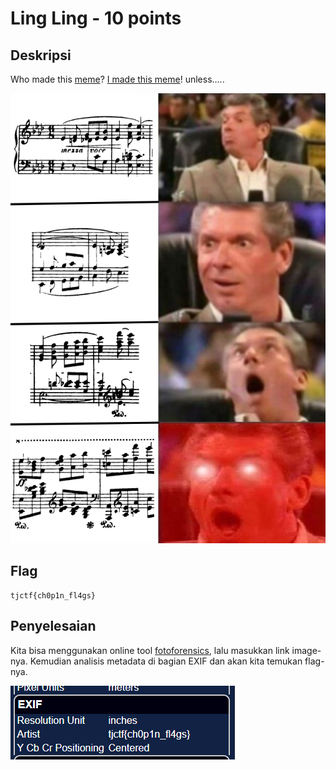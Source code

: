 # Ling Ling - 10 points
## Deskripsi

Who made this [meme](https://static.tjctf.org/d25fe79e6276ed73a0f7009294e28c035437d7c7ffe2f46285e9eb5ac94b6bec_meme.png)? [I made this meme](https://www.reddit.com/r/lingling40hrs/comments/gam2if/this_popped_in_my_mind_as_i_was_playing_it_and_i/)! unless.....

![image](./meme.png)

## Flag

```
tjctf{ch0p1n_fl4gs}
```

## Penyelesaian

Kita bisa menggunakan online tool [fotoforensics](http://fotoforensics.com/), lalu masukkan link image-nya. Kemudian analisis metadata di bagian EXIF dan akan kita temukan flag-nya.

![flag](./exif.png)
